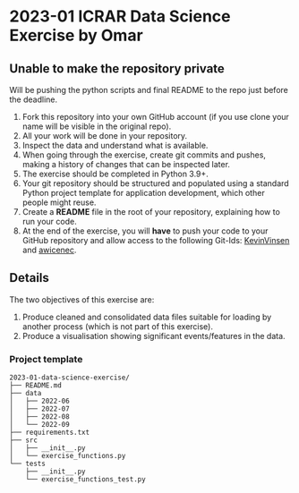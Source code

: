 # 2023-01 ICRAR Data Science Exercise by Omar

## Unable to make the repository private

Will be pushing the python scripts and final README to the repo just before the deadline. 

1. Fork this repository into your own GitHub account (if you use clone your name will be visible in the original repo).
1. All your work will be done in your repository.
1. Inspect the data and understand what is available.
1. When going through the exercise, create git commits and pushes, making a history of changes that can be inspected later.
1. The exercise should be completed in Python 3.9+.
1. Your git repository should be structured and populated using a standard Python project template for application development, which other people might reuse.
1. Create a __README__ file in the root of your repository, explaining how to run your code.
1. At the end of the exercise, you will __have__ to push your code to your GitHub repository and allow access to the following Git-Ids: [KevinVinsen](https://github.com/KevinVinsen) and [awicenec](https://github.com/awicenec). 

## Details

The two objectives of this exercise are:
1. Produce cleaned and consolidated data files suitable for loading by another process (which is not part of this exercise).
1. Produce a visualisation showing significant events/features in the data.


### Project template
```
2023-01-data-science-exercise/
├── README.md
├── data
│   ├── 2022-06
│   ├── 2022-07
│   ├── 2022-08
│   └── 2022-09
├── requirements.txt
├── src
│   ├── __init__.py
│   └── exercise_functions.py
└── tests
    ├── __init__.py
    └── exercise_functions_test.py
```


